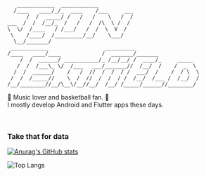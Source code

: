 ```
   ____________  ____________                                
  /____   ____/_/_  ____    /___     ___                     
      /  /  _____/ /   /   /    \   /  /                    
___  /  /  /__/_  /   /   /  /\  \ /  /                     
\  \/  /____   / /___/   /  /  \  V  /                      
 \    /____/  /_________/__/    \___/                       
  \__/_______/                                               
 ____________                  __________                    
/____   ____/____             /  _______/_______             
    /  /  ______/ ___________/_ /__/__/ /  ____/_     _____  
   /  /  /___\_ \/  /___   ___/_______//  /__/  /    /  _  \ 
  /  /  ______/    /   /  //  /  /  / /  ___/  /    /  / \  \
 /  /  /_____//    \  /  //  /  /  / /  /__/  /___ /  /__/  /
/__/________//__/\__\/__//__/  /__/ /_____/______//________/ 

```

🎵 Music lover and basketball fan. 🏀\
I mostly develop Android and Flutter apps these days.

<br/>

### Take that for data
[![Anurag's GitHub stats](https://github-readme-stats.vercel.app/api?username=jsontextfield&show_icons=true&theme=dark)](https://github.com/anuraghazra/github-readme-stats)

![Top Langs](https://github-readme-stats.vercel.app/api/top-langs/?username=jsontextfield&show_icons=true&theme=dark)

<!--
**JsonTextfield/JsonTextfield** is a ✨ _special_ ✨ repository because its `README.md` (this file) appears on your GitHub profile.

Here are some ideas to get you started:

- 🔭 I’m currently working on ...
- 🌱 I’m currently learning ...
- 👯 I’m looking to collaborate on ...
- 🤔 I’m looking for help with ...
- 💬 Ask me about ...
- 📫 How to reach me: ...
- 😄 Pronouns: ...
- ⚡ Fun fact: ...
-->
